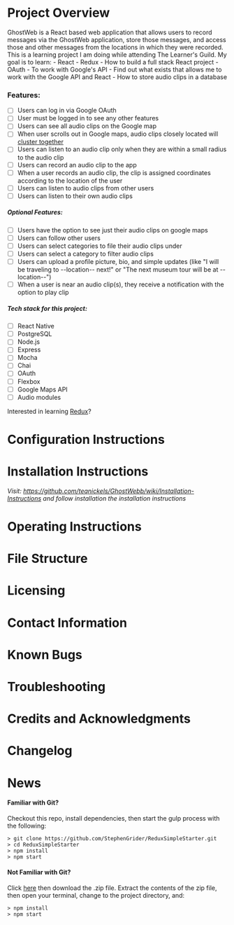 # Project Overview

 GhostWeb is a React based web application that allows users to record messages via the GhostWeb application, store those messages, and access those and other messages from the locations in which they were recorded. This is a learning project I am doing while attending The Learner's Guild. My goal is to learn: 
    - React
    - Redux
    - How to build a full stack React project 
    - OAuth
    - To work with Google's API
    - Find out what exists that allows me to work with the Google API and React
    - How to store audio clips in a database
    
  ### Features:
  - [ ]  Users can log in via Google OAuth
  - [ ]  User must be logged in to see any other features
  - [ ]  Users can see all audio clips on the Google map
  - [ ]  When user scrolls out in Google maps, audio clips closely located will [cluster together](https://developers.Google.com/maps/documentation/javascript/marker-clustering)
  - [ ]  Users can listen to an audio clip only when they are within a small radius to the audio clip
  - [ ]  Users can record an audio clip to the app
  - [ ]  When a user records an audio clip, the clip is assigned coordinates according to the location of the user
  - [ ]  Users can listen to audio clips from other users
  - [ ]  Users can listen to their own audio clips

  ##### Optional Features:
  - [ ]  Users have the option to see just their audio clips on google maps
  - [ ]  Users can follow other users
  - [ ]  Users can select categories to file their audio clips under
  - [ ]  Users can select a category to filter audio clips
  - [ ]  Users can upload a profile picture, bio, and simple updates (like "I will be traveling to --location-- next!" or "The next museum tour will be at --location--")
  - [ ]  When a user is near an audio clip(s), they receive a notification with the option to play clip

  ##### Tech stack for this project:
  - [ ]  React Native
  - [ ]  PostgreSQL
  - [ ]  Node.js
  - [ ]  Express
  - [ ]  Mocha
  - [ ]  Chai
  - [ ]  OAuth
  - [ ]  Flexbox
  - [ ]  Google Maps API
  - [ ]  Audio modules

  Interested in learning [Redux](https://www.udemy.com/react-redux/)?

# Configuration Instructions
  
# Installation Instructions
_Visit: https://github.com/teqnickels/GhostWebb/wiki/Installation-Instructions and follow installation the installation   instructions_
# Operating Instructions

# File Structure

# Licensing

# Contact Information 

# Known Bugs

# Troubleshooting

# Credits and Acknowledgments

# Changelog

# News

#### Familiar with Git?
Checkout this repo, install dependencies, then start the gulp process with the following:

```
> git clone https://github.com/StephenGrider/ReduxSimpleStarter.git
> cd ReduxSimpleStarter
> npm install
> npm start
```

#### Not Familiar with Git?
Click [here](https://github.com/StephenGrider/ReactStarter/releases) then download the .zip file.  Extract the contents of the zip file, then open your terminal, change to the project directory, and:

```
> npm install
> npm start
```
